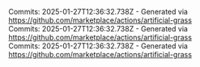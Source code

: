 Commits: 2025-01-27T12:36:32.738Z - Generated via https://github.com/marketplace/actions/artificial-grass
<br>
Commits: 2025-01-27T12:36:32.738Z - Generated via https://github.com/marketplace/actions/artificial-grass
<br>
Commits: 2025-01-27T12:36:32.738Z - Generated via https://github.com/marketplace/actions/artificial-grass
<br>
